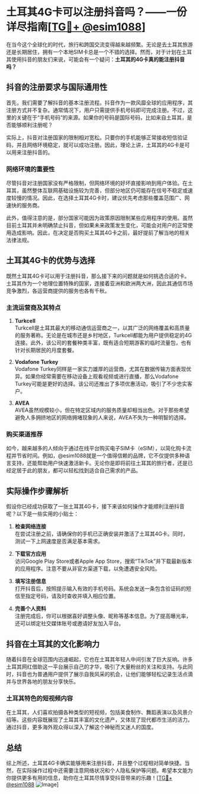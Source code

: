 # 土耳其4G卡可以注册抖音吗？——一份详尽指南[[TG💪+ @esim1088](https://t.me/s/esim1088)]

在当今这个全球化的时代，旅行和跨国交流变得越来越频繁。无论是去土耳其旅游还是长期居住，拥有一个本地SIM卡总是一个不错的选择。然而，对于计划在土耳其使用抖音的朋友们来说，可能会有一个疑问：**土耳其的4G卡真的能注册抖音吗？**

## 抖音的注册要求与国际通用性

首先，我们需要了解抖音的基本注册流程。抖音作为一款风靡全球的应用程序，其注册方式并不复杂。通常情况下，用户只需提供手机号码即可完成注册。不过，这里的关键在于“手机号码”的来源。如果你的号码是国际号码，比如来自土耳其，是否能够顺利注册呢？

实际上，抖音对注册国家的限制相对宽松。只要你的手机能够正常接收短信验证码，并且网络环境稳定，就可以成功注册。因此，理论上讲，土耳其的4G卡是可以用来注册抖音的。

### 网络环境的重要性

尽管抖音对注册国家没有严格限制，但网络环境的好坏直接影响到用户体验。在土耳其，虽然整体互联网基础设施较为完善，但部分地区仍可能存在信号不稳定或速度较慢的情况。因此，在选择土耳其4G卡时，建议优先考虑那些覆盖范围广、网速快的服务商。

此外，值得注意的是，部分国家可能因为政策原因限制某些应用程序的使用。虽然目前土耳其并未明确禁止抖音，但如果未来政策发生变化，可能会对用户的正常使用造成影响。因此，在决定是否购买土耳其4G卡之前，最好提前了解当地的相关法律法规。

## 土耳其4G卡的优势与选择

既然土耳其4G卡可以用于注册抖音，那么接下来的问题就是如何挑选合适的卡。土耳其作为一个地理位置特殊的国家，连接着亚洲和欧洲两大洲，因此其通信市场竞争激烈，各运营商提供的服务也各有千秋。

### 主流运营商及其特点

1. **Turkcell**  
   Turkcell是土耳其最大的移动通信运营商之一，以其广泛的网络覆盖和高质量的服务著称。无论是在城市还是乡村地区，Turkcell都能为用户提供稳定的4G连接。此外，该公司的套餐种类丰富，既有适合短期游客的临时流量包，也有针对长期居民的月度套餐。

2. **Vodafone Turkey**  
   Vodafone Turkey同样是一家实力雄厚的运营商，尤其在数据传输方面表现优异。如果你经常需要在移动设备上观看视频或进行直播，那么Vodafone Turkey可能是更好的选择。该公司还推出了多项优惠活动，吸引了不少忠实客户。

3. **AVEA**  
   AVEA虽然规模较小，但在特定区域内的服务质量却相当出色。对于那些希望避免人多拥挤地区的网络拥堵现象的人来说，AVEA不失为一种明智的选择。

### 购买渠道推荐

如今，越来越多的人倾向于通过在线平台购买电子SIM卡（eSIM），以简化购卡流程并节省时间。例如，@esim1088就是一个值得信赖的品牌，它不仅提供多种语言支持，还能帮助用户快速激活新卡。无论你是即将前往土耳其的旅行者，还是已经定居于此的朋友，都可以轻松找到适合自己需求的产品。

## 实际操作步骤解析

假设你已经成功获取了一张土耳其4G卡，接下来该如何操作才能顺利注册抖音呢？以下是一些实用的小贴士：

1. **检查网络连接**  
   在尝试注册之前，请确保你的手机已正确安装并激活了土耳其4G卡。同时，测试一下上网速度是否满足基本需求。

2. **下载官方应用**  
   访问Google Play Store或者Apple App Store，搜索“TikTok”并下载最新版本的应用程序。注意不要从非官方渠道下载，以免遭遇安全风险。

3. **填写注册信息**  
   打开抖音后，按照提示输入有效的手机号码。系统会发送一条包含验证码的短信至指定号码，请及时查收并填入相应位置。

4. **完善个人资料**  
   注册完成后，你可以根据喜好调整头像、昵称等基本信息。为了提高曝光率，还可以绑定社交媒体账号或邀请好友加入平台。

## 抖音在土耳其的文化影响力

随着抖音在全球范围内迅速崛起，它也在土耳其年轻人中间引发了巨大反响。许多土耳其网红借助这一平台展示自己的才华，吸引了大量粉丝的关注和支持。与此同时，抖音也为普通用户提供了展示自我风采的机会，让他们能够轻松记录生活点滴并与世界各地的朋友分享快乐。

### 土耳其特色的短视频内容

在土耳其，人们喜欢拍摄各种类型的短视频，包括美食制作、舞蹈表演以及风景介绍等。这些内容既展现了土耳其丰富的文化遗产，又体现了现代都市生活的活力。通过抖音，更多海外观众得以深入了解这个神秘而又迷人的国度。

## 总结

综上所述，土耳其4G卡确实能够用来注册抖音，并且整个过程相对简单快捷。当然，在实际操作过程中还需要注意网络状况和个人隐私保护等问题。希望本文能为你提供更多有用的信息，助你在土耳其尽情享受抖音带来的乐趣！[[TG💪+ @esim1088](https://t.me/s/esim1088) ![Image](https://i.postimg.cc/4NQfJmqS/Snipaste-2025-05-13-00-14-12.png)]